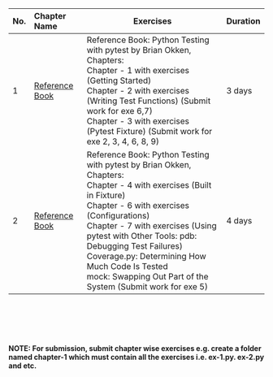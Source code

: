 | No.|Chapter Name|Exercises|Duration|
| -- |:------------------| -----------| ----------|
|1|[Reference Book](https://github.com/softnauticsgithub/Pytest/blob/main/pytest_book.pdf)|Reference Book: Python Testing with pytest by Brian Okken, Chapters:<br/>Chapter - 1 with exercises (Getting Started) <br/>Chapter - 2 with exercises (Writing Test Functions) (Submit work for exe 6,7) <br/>Chapter - 3 with exercises (Pytest Fixture) (Submit work for exe 2, 3, 4, 6, 8, 9)|3 days|
|2|[Reference Book](https://github.com/softnauticsgithub/Pytest/blob/main/pytest_book.pdf)|Reference Book: Python Testing with pytest by Brian Okken, Chapters:<br/>Chapter - 4 with exercises (Built in Fixture) <br/>Chapter - 6 with exercises (Configurations) <br/>Chapter - 7 with exercises (Using pytest with Other Tools: pdb: Debugging Test Failures)<br/>Coverage.py: Determining How Much Code Is Tested <br/>mock: Swapping Out Part of the System (Submit work for exe 5)|4 days|

<br/>
<br/>
<br/>
<br/>

<b>NOTE: For submission, submit chapter wise exercises  e.g. create a folder named chapter-1 which must contain all the exercises i.e. ex-1.py. ex-2.py and etc. </b>
